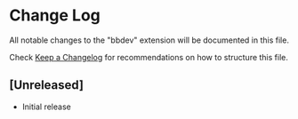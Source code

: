 # Change Log

All notable changes to the "bbdev" extension will be documented in this file.

Check [Keep a Changelog](http://keepachangelog.com/) for recommendations on how to structure this file.

## [Unreleased]

- Initial release